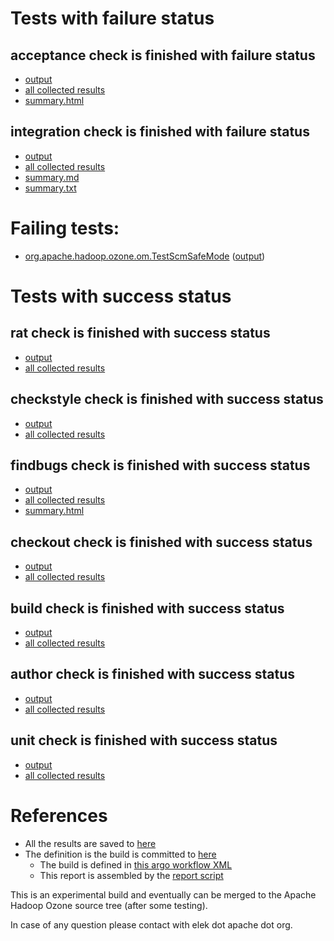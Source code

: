 # Tests with failure status

## acceptance check is finished with failure status

   * [output](https://raw.githubusercontent.com/elek/ozone-ci-03/master/pr/pr-hdds-2381-lj5v4/acceptance/output.log)
   * [all collected results](https://github.com/elek/ozone-ci-03/tree/master/pr/pr-hdds-2381-lj5v4/acceptance)
   * [summary.html](https://elek.github.io/ozone-ci-03/pr/pr-hdds-2381-lj5v4/acceptance/summary.html)


## integration check is finished with failure status

   * [output](https://raw.githubusercontent.com/elek/ozone-ci-03/master/pr/pr-hdds-2381-lj5v4/integration/output.log)
   * [all collected results](https://github.com/elek/ozone-ci-03/tree/master/pr/pr-hdds-2381-lj5v4/integration)
   * [summary.md](https://github.com/elek/ozone-ci-03/tree/master/pr/pr-hdds-2381-lj5v4/integration/summary.md)
   * [summary.txt](https://github.com/elek/ozone-ci-03/tree/master/pr/pr-hdds-2381-lj5v4/integration/summary.txt)

# Failing tests: 

 * [org.apache.hadoop.ozone.om.TestScmSafeMode](hadoop-ozone/integration-test/org.apache.hadoop.ozone.om.TestScmSafeMode.txt) ([output](hadoop-ozone/integration-test/org.apache.hadoop.ozone.om.TestScmSafeMode-output.txt))


# Tests with success status

## rat check is finished with success status

   * [output](https://raw.githubusercontent.com/elek/ozone-ci-03/master/pr/pr-hdds-2381-lj5v4/rat/output.log)
   * [all collected results](https://github.com/elek/ozone-ci-03/tree/master/pr/pr-hdds-2381-lj5v4/rat)


## checkstyle check is finished with success status

   * [output](https://raw.githubusercontent.com/elek/ozone-ci-03/master/pr/pr-hdds-2381-lj5v4/checkstyle/output.log)
   * [all collected results](https://github.com/elek/ozone-ci-03/tree/master/pr/pr-hdds-2381-lj5v4/checkstyle)


## findbugs check is finished with success status

   * [output](https://raw.githubusercontent.com/elek/ozone-ci-03/master/pr/pr-hdds-2381-lj5v4/findbugs/output.log)
   * [all collected results](https://github.com/elek/ozone-ci-03/tree/master/pr/pr-hdds-2381-lj5v4/findbugs)
   * [summary.html](https://elek.github.io/ozone-ci-03/pr/pr-hdds-2381-lj5v4/findbugs/summary.html)


## checkout check is finished with success status

   * [output](https://raw.githubusercontent.com/elek/ozone-ci-03/master/pr/pr-hdds-2381-lj5v4/checkout/output.log)
   * [all collected results](https://github.com/elek/ozone-ci-03/tree/master/pr/pr-hdds-2381-lj5v4/checkout)


## build check is finished with success status

   * [output](https://raw.githubusercontent.com/elek/ozone-ci-03/master/pr/pr-hdds-2381-lj5v4/build/output.log)
   * [all collected results](https://github.com/elek/ozone-ci-03/tree/master/pr/pr-hdds-2381-lj5v4/build)


## author check is finished with success status

   * [output](https://raw.githubusercontent.com/elek/ozone-ci-03/master/pr/pr-hdds-2381-lj5v4/author/output.log)
   * [all collected results](https://github.com/elek/ozone-ci-03/tree/master/pr/pr-hdds-2381-lj5v4/author)


## unit check is finished with success status

   * [output](https://raw.githubusercontent.com/elek/ozone-ci-03/master/pr/pr-hdds-2381-lj5v4/unit/output.log)
   * [all collected results](https://github.com/elek/ozone-ci-03/tree/master/pr/pr-hdds-2381-lj5v4/unit)




# References

 * All the results are saved to [here](https://github.com/elek/ozone-ci-03/tree/master/pr/pr-hdds-2381-lj5v4/)
 * The definition is the build is committed to [here](https://github.com/elek/argo-ozone)
    * The build is defined in [this argo workflow XML](https://github.com/elek/argo-ozone/blob/master/ozone-build.yaml)
    * This report is assembled by the [report script](https://github.com/elek/argo-ozone/blob/master/scripts/report.sh)

This is an experimental build and eventually can be merged to the Apache Hadoop Ozone source tree (after some testing).

In case of any question please contact with elek dot apache dot org.
